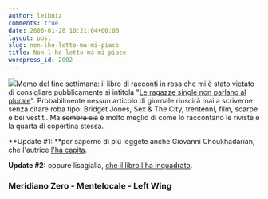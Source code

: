 ```yaml
---
author: leibniz
comments: true
date: 2006-01-28 10:21:04+00:00
layout: post
slug: non-lho-letto-ma-mi-piace
title: Non l'ho letto ma mi piace
wordpress_id: 2002
---
```


![](http://www.meridianozero.it/images/cop/lovisotto1.jpg)Memo del fine settimana: il libro di racconti in rosa che mi è stato vietato di consigliare pubblicamente si intitola "[Le ragazze single non parlano al plurale](http://www.meridianozero.it/new/lovisotto1.htm)". Probabilmente nessun articolo di giornale riuscirà mai a scriverne senza citare roba tipo: Bridget Jones, Sex & The City, trentenni, film, scarpe e bei vestiti. Ma <strike>sembra sia</strike> è molto meglio di come lo raccontano le riviste e la quarta di copertina stessa.

**Update #1: **per saperne di più leggete anche Giovanni Choukhadarian, che l'autrice [l'ha capita](http://www.mentelocale.it/leggere_scrivere/contenuti/index_html/id_contenuti_varint_14707).

**Update #2:** oppure lisagialla, [che il libro l'ha inquadrato](http://www.leftwing.it/index.php?id=616).


### Meridiano Zero - Mentelocale - Left Wing
